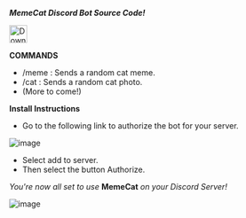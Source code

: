 ***MemeCat Discord Bot Source Code!***

[<img src="https://gist.githubusercontent.com/cxmeel/0dbc95191f239b631c3874f4ccf114e2/raw/download.svg" alt="Download MemeCat Now!" height="32" />](https://discord.com/oauth2/authorize?client_id=1354109080398200864)


**COMMANDS**
- /meme : Sends a random cat meme.
- /cat : Sends a random cat photo.
- (More to come!)

**Install Instructions**
- Go to the following link to authorize the bot for your server.
  
![image](https://github.com/user-attachments/assets/91e0316e-2fcc-4279-9c57-8ffa11f60949)

- Select add to server.
- Then select the button Authorize.

*You're now all set to use* **MemeCat** *on your Discord Server!*

![image](https://github.com/user-attachments/assets/14609c3e-b304-4f6a-9aa8-5a281b87fe6f)

